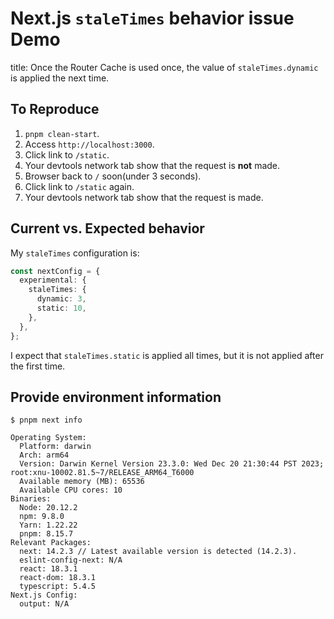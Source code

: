# Next.js `staleTimes` behavior issue Demo

title: Once the Router Cache is used once, the value of `staleTimes.dynamic` is applied the next time.

## To Reproduce

1. `pnpm clean-start`.
2. Access `http://localhost:3000`.
3. Click link to `/static`.
4. Your devtools network tab show that the request is **not** made.
5. Browser back to `/` soon(under 3 seconds).
6. Click link to `/static` again.
7. Your devtools network tab show that the request is made.

## Current vs. Expected behavior

My `staleTimes` configuration is:

```ts
const nextConfig = {
  experimental: {
    staleTimes: {
      dynamic: 3,
      static: 10,
    },
  },
};
```

I expect that `staleTimes.static` is applied all times, but it is not applied after the first time.

## Provide environment information

```shell session
$ pnpm next info

Operating System:
  Platform: darwin
  Arch: arm64
  Version: Darwin Kernel Version 23.3.0: Wed Dec 20 21:30:44 PST 2023; root:xnu-10002.81.5~7/RELEASE_ARM64_T6000
  Available memory (MB): 65536
  Available CPU cores: 10
Binaries:
  Node: 20.12.2
  npm: 9.8.0
  Yarn: 1.22.22
  pnpm: 8.15.7
Relevant Packages:
  next: 14.2.3 // Latest available version is detected (14.2.3).
  eslint-config-next: N/A
  react: 18.3.1
  react-dom: 18.3.1
  typescript: 5.4.5
Next.js Config:
  output: N/A
```


